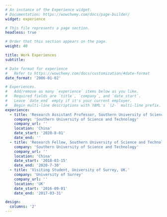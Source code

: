 ```yaml
---
# An instance of the Experience widget.
# Documentation: https://wowchemy.com/docs/page-builder/
widget: experience

# This file represents a page section.
headless: true

# Order that this section appears on the page.
weight: 40

title: Work Experiences
subtitle:

# Date format for experience
#   Refer to https://wowchemy.com/docs/customization/#date-format
date_format: '2006-01-02'

# Experiences.
#   Add/remove as many `experience` items below as you like.
#   Required fields are `title`, `company`, and `date_start`.
#   Leave `date_end` empty if it's your current employer.
#   Begin multi-line descriptions with YAML's `|2-` multi-line prefix.
experience:
  - title: 'Research Assistant Professor, Southern University of Science and Technology, China'
    company: 'Southern University of Science and Technology'
    company_url: ''
    location: 'China'
    date_start: '2020-8-01'
    date_end: ''
  - title: 'Research Fellow, Southern University of Science and Technology, China.'
    company: 'Southern University of Science and Technology'
    company_url: ''
    location: 'China'
    date_start: '2018-03-15'
    date_end: '2020-7-30'
  - title: 'Visiting Student, University of Surrey, UK.'
    company: 'University of Surrey'
    company_url: ''
    location: 'UK'
    date_start: '2016-09-01'
    date_end: '2017-03-31'

design:
  columns: '2'
---
```

